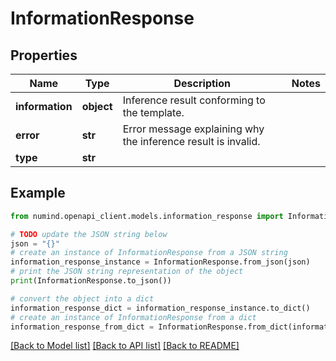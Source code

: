 # InformationResponse


## Properties

Name | Type | Description | Notes
------------ | ------------- | ------------- | -------------
**information** | **object** | Inference result conforming to the template. | 
**error** | **str** | Error message explaining why the inference result is invalid. | 
**type** | **str** |  | 

## Example

```python
from numind.openapi_client.models.information_response import InformationResponse

# TODO update the JSON string below
json = "{}"
# create an instance of InformationResponse from a JSON string
information_response_instance = InformationResponse.from_json(json)
# print the JSON string representation of the object
print(InformationResponse.to_json())

# convert the object into a dict
information_response_dict = information_response_instance.to_dict()
# create an instance of InformationResponse from a dict
information_response_from_dict = InformationResponse.from_dict(information_response_dict)
```
[[Back to Model list]](../README.md#documentation-for-models) [[Back to API list]](../README.md#documentation-for-api-endpoints) [[Back to README]](../README.md)


